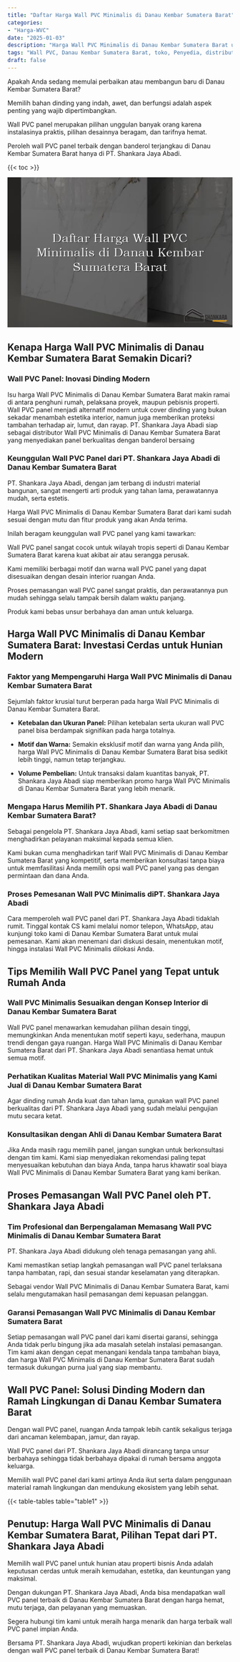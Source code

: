 ```yaml
---
title: "Daftar Harga Wall PVC Minimalis di Danau Kembar Sumatera Barat"
categories: 
- "Harga-WVC"
date: "2025-01-03"
description: "Harga Wall PVC Minimalis di Danau Kembar Sumatera Barat untuk hunian, office, serta ritel. Produk unggulan, beragam motif, warna elegan, beserta servis pemasangan dikerjakan oleh teknisi ahli serta kepastian resmi!|Jasa penjualan Wall PVC Minimalis di Danau Kembar Sumatera Barat bagi keperluan tempat tinggal, kantor, atau gerai, dengan material terbaik dan instalasi oleh tim profesional serta kepastian resmi.|Solusi Wall PVC Minimalis di Danau Kembar Sumatera Barat yang terbukti untuk rumah, kantor, dan ritel, bersama panel berkualitas dan pemasangan dikerjakan oleh tenaga ahli berpengalaman serta garansi resmi.|Penyediaan Wall PVC Minimalis di Danau Kembar Sumatera Barat bagi tempat tinggal, perkantoran, dan gerai, beserta produk berkualitas dan penempatan ditangani oleh teknisi berpengalaman, dilengkapi beserta kepastian resmi.}"
tags: "Wall PVC, Danau Kembar Sumatera Barat, toko, Penyedia, distributor"
draft: false
---
```


Apakah Anda sedang memulai perbaikan atau membangun baru di Danau Kembar Sumatera Barat?

Memilih bahan dinding yang indah, awet, dan berfungsi adalah aspek penting yang wajib dipertimbangkan.

Wall PVC panel merupakan pilihan unggulan banyak orang karena instalasinya praktis, pilihan desainnya beragam, dan tarifnya hemat.

Peroleh wall PVC panel terbaik dengan banderol terjangkau di Danau Kembar Sumatera Barat hanya di PT. Shankara Jaya Abadi.

{{< toc >}}

![Daftar Harga Wall PVC Minimalis di Danau Kembar Sumatera Barat](/images/Harga-WVC/Daftar-Harga-Wall-PVC-Minimalis-di-Danau-Kembar-Sumatera-Barat.png)


## Kenapa Harga Wall PVC Minimalis di Danau Kembar Sumatera Barat Semakin Dicari?

### Wall PVC Panel: Inovasi Dinding Modern

Isu harga Wall PVC Minimalis di Danau Kembar Sumatera Barat makin ramai di antara penghuni rumah, pelaksana proyek, maupun pebisnis properti. Wall PVC panel menjadi alternatif modern untuk cover dinding yang bukan sekadar menambah estetika interior, namun juga memberikan proteksi tambahan terhadap air, lumut, dan rayap. PT. Shankara Jaya Abadi siap sebagai distributor Wall PVC Minimalis di Danau Kembar Sumatera Barat yang menyediakan panel berkualitas dengan banderol bersaing

### Keunggulan Wall PVC Panel dari PT. Shankara Jaya Abadi di Danau Kembar Sumatera Barat

PT. Shankara Jaya Abadi, dengan jam terbang di industri material bangunan, sangat mengerti arti produk yang tahan lama, perawatannya mudah, serta estetis.

Harga Wall PVC Minimalis di Danau Kembar Sumatera Barat dari kami sudah sesuai dengan mutu dan fitur produk yang akan Anda terima.

Inilah beragam keunggulan wall PVC panel yang kami tawarkan:

Wall PVC panel sangat cocok untuk wilayah tropis seperti di Danau Kembar Sumatera Barat karena kuat akibat air atau serangga perusak.

Kami memiliki berbagai motif dan warna wall PVC panel yang dapat disesuaikan dengan desain interior ruangan Anda.

Proses pemasangan wall PVC panel sangat praktis, dan perawatannya pun mudah sehingga selalu tampak bersih dalam waktu panjang.

Produk kami bebas unsur berbahaya dan aman untuk keluarga.

## Harga Wall PVC Minimalis di Danau Kembar Sumatera Barat: Investasi Cerdas untuk Hunian Modern

### Faktor yang Mempengaruhi Harga Wall PVC Minimalis di Danau Kembar Sumatera Barat

Sejumlah faktor krusial turut berperan pada harga Wall PVC Minimalis di Danau Kembar Sumatera Barat.

- **Ketebalan dan Ukuran Panel:** Pilihan ketebalan serta ukuran wall PVC panel bisa berdampak signifikan pada harga totalnya.

- **Motif dan Warna:** Semakin eksklusif motif dan warna yang Anda pilih, harga Wall PVC Minimalis di Danau Kembar Sumatera Barat bisa sedikit lebih tinggi, namun tetap terjangkau.

- **Volume Pembelian:** Untuk transaksi dalam kuantitas banyak, PT. Shankara Jaya Abadi siap memberikan promo harga Wall PVC Minimalis di Danau Kembar Sumatera Barat yang lebih menarik.

### Mengapa Harus Memilih PT. Shankara Jaya Abadi di Danau Kembar Sumatera Barat?

Sebagai pengelola PT. Shankara Jaya Abadi, kami setiap saat berkomitmen menghadirkan pelayanan maksimal kepada semua klien.

Kami bukan cuma menghadirkan tarif Wall PVC Minimalis di Danau Kembar Sumatera Barat yang kompetitif, serta memberikan konsultasi tanpa biaya untuk memfasilitasi Anda memilih opsi wall PVC panel yang pas dengan permintaan dan dana Anda.

### Proses Pemesanan Wall PVC Minimalis diPT. Shankara Jaya Abadi

Cara memperoleh wall PVC panel dari PT. Shankara Jaya Abadi tidaklah rumit. Tinggal kontak CS kami melalui nomor telepon, WhatsApp, atau kunjungi toko kami di Danau Kembar Sumatera Barat untuk mulai pemesanan. Kami akan menemani dari diskusi desain, menentukan motif, hingga instalasi Wall PVC Minimalis dilokasi Anda.

## Tips Memilih Wall PVC Panel yang Tepat untuk Rumah Anda

### Wall PVC Minimalis Sesuaikan dengan Konsep Interior di Danau Kembar Sumatera Barat

Wall PVC panel menawarkan kemudahan pilihan desain tinggi, memungkinkan Anda menentukan motif seperti kayu, sederhana, maupun trendi dengan gaya ruangan. Harga Wall PVC Minimalis di Danau Kembar Sumatera Barat dari PT. Shankara Jaya Abadi senantiasa hemat untuk semua motif.

### Perhatikan Kualitas Material Wall PVC Minimalis yang Kami Jual di Danau Kembar Sumatera Barat

Agar dinding rumah Anda kuat dan tahan lama, gunakan wall PVC panel berkualitas dari PT. Shankara Jaya Abadi yang sudah melalui pengujian mutu secara ketat.

### Konsultasikan dengan Ahli di Danau Kembar Sumatera Barat

Jika Anda masih ragu memilih panel, jangan sungkan untuk berkonsultasi dengan tim kami. Kami siap menyediakan rekomendasi paling tepat menyesuaikan kebutuhan dan biaya Anda, tanpa harus khawatir soal biaya Wall PVC Minimalis di Danau Kembar Sumatera Barat yang kami berikan.

## Proses Pemasangan Wall PVC Panel oleh PT. Shankara Jaya Abadi

### Tim Profesional dan Berpengalaman Memasang Wall PVC Minimalis di Danau Kembar Sumatera Barat

PT. Shankara Jaya Abadi didukung oleh tenaga pemasangan yang ahli.

Kami memastikan setiap langkah pemasangan wall PVC panel terlaksana tanpa hambatan, rapi, dan sesuai standar keselamatan yang diterapkan.

Sebagai vendor Wall PVC Minimalis di Danau Kembar Sumatera Barat, kami selalu mengutamakan hasil pemasangan demi kepuasan pelanggan.

### Garansi Pemasangan Wall PVC Minimalis di Danau Kembar Sumatera Barat

Setiap pemasangan wall PVC panel dari kami disertai garansi, sehingga Anda tidak perlu bingung jika ada masalah setelah instalasi pemasangan. Tim kami akan dengan cepat menangani kendala tanpa tambahan biaya, dan harga Wall PVC Minimalis di Danau Kembar Sumatera Barat sudah termasuk dukungan purna jual yang siap membantu.

## Wall PVC Panel: Solusi Dinding Modern dan Ramah Lingkungan di Danau Kembar Sumatera Barat

Dengan wall PVC panel, ruangan Anda tampak lebih cantik sekaligus terjaga dari ancaman kelembapan, jamur, dan rayap.

Wall PVC panel dari PT. Shankara Jaya Abadi dirancang tanpa unsur berbahaya sehingga tidak berbahaya dipakai di rumah bersama anggota keluarga.

Memilih wall PVC panel dari kami artinya Anda ikut serta dalam penggunaan material ramah lingkungan dan mendukung ekosistem yang lebih sehat.

{{< table-tables table="table1" >}}

## Penutup: Harga Wall PVC Minimalis di Danau Kembar Sumatera Barat, Pilihan Tepat dari PT. Shankara Jaya Abadi

Memilih wall PVC panel untuk hunian atau properti bisnis Anda adalah keputusan cerdas untuk meraih kemudahan, estetika, dan keuntungan yang maksimal.

Dengan dukungan PT. Shankara Jaya Abadi, Anda bisa mendapatkan wall PVC panel terbaik di Danau Kembar Sumatera Barat dengan harga hemat, mutu terjaga, dan pelayanan yang memuaskan.

Segera hubungi tim kami untuk meraih harga menarik dan harga terbaik wall PVC panel impian Anda.

Bersama PT. Shankara Jaya Abadi, wujudkan properti kekinian dan berkelas dengan wall PVC panel terbaik di Danau Kembar Sumatera Barat!